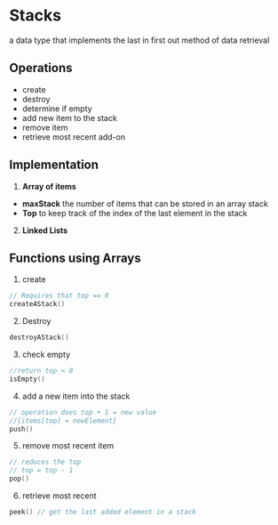 # Stacks
a data type that implements the last in first out method of data retrieval
## Operations
- create
- destroy
- determine if empty
- add new item to the stack
- remove item
- retrieve most recent add-on
## Implementation
1. **Array of items**
- **maxStack** the number of items that can be stored in an array stack
- **Top** to keep track of the index of the last element in the stack
2. **Linked Lists**

## Functions using Arrays
1. create
```c++
// Requires that top == 0
createAStack()
```
2. Destroy
 ```c++
destroyAStack()
```
3. check empty
```c++
//return top < 0
isEmpty()
```
4. add a new item into the stack
```c++
// operation does top + 1 = new value
//{items[top] = newElement}
push()
```
5. remove most recent item
```c++
// reduces the top
// top = top - 1
pop()
```
6. retrieve most recent
```c++
peek() // get the last added element in a stack
```